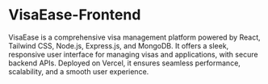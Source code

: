 # VisaEase-Frontend
 VisaEase is a comprehensive visa management platform powered by React, Tailwind CSS, Node.js, Express.js, and MongoDB. It offers a sleek, responsive user interface for managing visas and applications, with secure backend APIs. Deployed on Vercel, it ensures seamless performance, scalability, and a smooth user experience.
